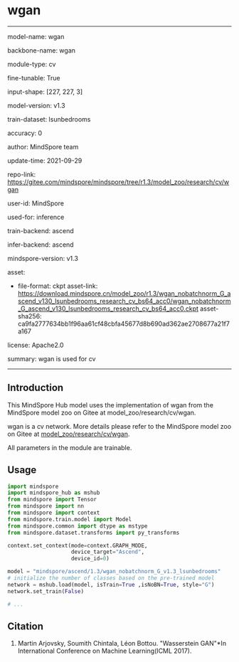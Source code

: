 # wgan

---

model-name: wgan

backbone-name: wgan

module-type: cv

fine-tunable: True

input-shape: [227, 227, 3]

model-version: v1.3

train-dataset: lsunbedrooms

accuracy: 0

author: MindSpore team

update-time: 2021-09-29

repo-link: <https://gitee.com/mindspore/mindspore/tree/r1.3/model_zoo/research/cv/wgan>

user-id: MindSpore

used-for: inference

train-backend: ascend

infer-backend: ascend

mindspore-version: v1.3

asset:

-
    file-format: ckpt
    asset-link: <https://download.mindspore.cn/model_zoo/r1.3/wgan_nobatchnorm_G_ascend_v130_lsunbedrooms_research_cv_bs64_acc0/wgan_nobatchnorm_G_ascend_v130_lsunbedrooms_research_cv_bs64_acc0.ckpt>
    asset-sha256: ca9fa2777634bb1f96aa61cf48cbfa45677d8b690ad362ae2708677a21f7a167

license: Apache2.0

summary: wgan is used for cv

---

## Introduction

This MindSpore Hub model uses the implementation of wgan from the MindSpore model zoo on Gitee at model_zoo/research/cv/wgan.

wgan is a cv network. More details please refer to the MindSpore model zoo on Gitee at [model_zoo/research/cv/wgan](https://gitee.com/mindspore/mindspore/blob/r1.3/model_zoo/research/cv/wgan/README_CN.md).

All parameters in the module are trainable.

## Usage

```python
import mindspore
import mindspore_hub as mshub
from mindspore import Tensor
from mindspore import nn
from mindspore import context
from mindspore.train.model import Model
from mindspore.common import dtype as mstype
from mindspore.dataset.transforms import py_transforms

context.set_context(mode=context.GRAPH_MODE,
                    device_target="Ascend",
                    device_id=0)

model = "mindspore/ascend/1.3/wgan_nobatchnorm_G_v1.3_lsunbedrooms"
# initialize the number of classes based on the pre-trained model
network = mshub.load(model, isTrain=True ,isNoBN=True, style="G")
network.set_train(False)

# ...
```

## Citation

1. Martin Arjovsky, Soumith Chintala, Léon Bottou. "Wasserstein GAN"*In International Conference on Machine Learning(ICML 2017).
